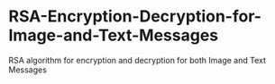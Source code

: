# RSA-Encryption-Decryption-for-Image-and-Text-Messages
RSA algorithm for encryption and decryption for both Image and Text Messages

